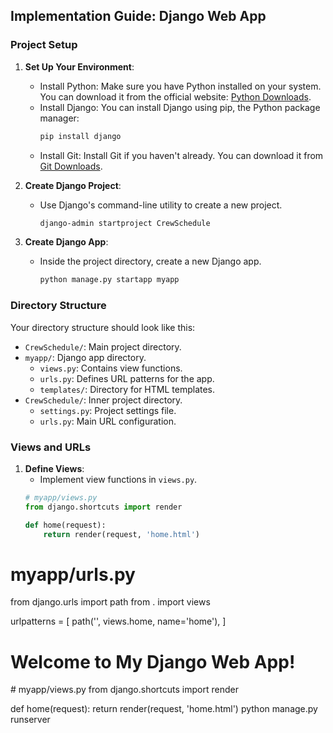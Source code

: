 ## Implementation Guide: Django Web App

### Project Setup


1. **Set Up Your Environment**:
   - Install Python: Make sure you have Python installed on your system. You can download it from the official website: [Python Downloads](https://www.python.org/downloads/).
   - Install Django: You can install Django using pip, the Python package manager:
     ```bash
     pip install django
     ```
   - Install Git: Install Git if you haven't already. You can download it from [Git Downloads](https://git-scm.com/downloads).

2. **Create Django Project**:
   - Use Django's command-line utility to create a new project.
     ```bash
     django-admin startproject CrewSchedule
     ```

3. **Create Django App**:
   - Inside the project directory, create a new Django app.
     ```bash
     python manage.py startapp myapp
     ```

### Directory Structure

Your directory structure should look like this:


- `CrewSchedule/`: Main project directory.
- `myapp/`: Django app directory.
  - `views.py`: Contains view functions.
  - `urls.py`: Defines URL patterns for the app.
  - `templates/`: Directory for HTML templates.
- `CrewSchedule/`: Inner project directory.
  - `settings.py`: Project settings file.
  - `urls.py`: Main URL configuration.

### Views and URLs

1. **Define Views**:
   - Implement view functions in `views.py`.
   ```python
   # myapp/views.py
   from django.shortcuts import render

   def home(request):
       return render(request, 'home.html')
# myapp/urls.py
from django.urls import path
from . import views

urlpatterns = [
    path('', views.home, name='home'),
]
<!-- myapp/templates/home.html -->
<!DOCTYPE html>
<html lang="en">
<head>
    <meta charset="UTF-8">
    <meta name="viewport" content="width=device-width, initial-scale=1.0">
    <title>Home Page</title>
</head>
<body>
    <h1>Welcome to My Django Web App!</h1>
    <!-- Add more HTML content as needed -->
</body>
</html>
# myapp/views.py
from django.shortcuts import render

def home(request):
    return render(request, 'home.html')
python manage.py runserver
